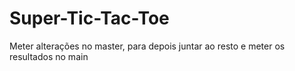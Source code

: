 # Super-Tic-Tac-Toe

Meter alterações no master, para depois juntar ao resto e meter os resultados no main
